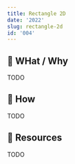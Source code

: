 ```yaml
---
title: Rectangle 2D
date: '2022'
slug: rectangle-2d
id: '004'
---
```


## 🚧 WHat / Why

TODO

## 🚧 How

TODO

## 🚧 Resources

TODO
